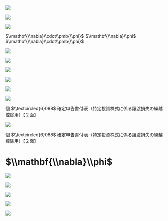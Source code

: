 ![](https://www.nta.go.jp/tmp/12135c05-04c1-4c25-94a7-c579e4185b08/images/d574ca2edc8a4c35ea1dd5dd4f50457c683f30e350f17bcc2c35d34a4b1e31a0.jpg)

![](https://www.nta.go.jp/tmp/12135c05-04c1-4c25-94a7-c579e4185b08/images/cd686a7fccff000774bb683093736fd68cf16d8137fcc0b39efec35eeaadbcf3.jpg)

![](https://www.nta.go.jp/tmp/12135c05-04c1-4c25-94a7-c579e4185b08/images/e0acdb50f627f6cd08b21da8fd8015ce12cf5b36ef9bc82899108237d268d974.jpg)

$\\mathbf{\\nabla}\\cdot\\pmb{\\phi}$ $\\mathbf{\\nabla}\\phi$ $\\mathbf{\\nabla}\\cdot\\pmb{\\phi}$

![](https://www.nta.go.jp/tmp/12135c05-04c1-4c25-94a7-c579e4185b08/images/75f61bfde5852157cc98cabf780095e8cf19dc42ffb1cf8524e70e4efb163914.jpg)

![](https://www.nta.go.jp/tmp/12135c05-04c1-4c25-94a7-c579e4185b08/images/d6b1b645bbc42305057c0c63b42e8c5195899953163fadd4f0d57ea5671853d5.jpg)

![](https://www.nta.go.jp/tmp/12135c05-04c1-4c25-94a7-c579e4185b08/images/44565b3bc43d4b10b4a4af1adbed3907b6acecc32f246d6ac285ffff8771b8bd.jpg)

![](https://www.nta.go.jp/tmp/12135c05-04c1-4c25-94a7-c579e4185b08/images/649292d28aa8a13c93f796427c49f53b7f56d26ff36acde46c830ff2faf30255.jpg)

![](https://www.nta.go.jp/tmp/12135c05-04c1-4c25-94a7-c579e4185b08/images/c1939595558bc55b58986a509587bb93426e0151dfeb4e9eb0efaf2369a8036d.jpg)

![](https://www.nta.go.jp/tmp/12135c05-04c1-4c25-94a7-c579e4185b08/images/e9dd7329832431c7798a4cfba3555ed5a0299b955e1d33ff1a355219274465ae.jpg)

個 $\\textcircled{6}088$ 確定申告書付表（特定投資株式に係る譲渡損失の繰越控除用）【２面】

![](https://www.nta.go.jp/tmp/12135c05-04c1-4c25-94a7-c579e4185b08/images/0e8781e9dd823e66e0f2151e5889114e8dc81cc82283376a7c6eba55435002e8.jpg)

個 $\\textcircled{6}088$ 確定申告書付表（特定投資株式に係る譲渡損失の繰越控除用）【２面】

# $\\mathbf{\\nabla}\\phi$

![](https://www.nta.go.jp/tmp/12135c05-04c1-4c25-94a7-c579e4185b08/images/2fe85a462234f8e0dd39ea14d63b51fb4da79ad0eeadf4fd0cfa740c74040a44.jpg)

![](https://www.nta.go.jp/tmp/12135c05-04c1-4c25-94a7-c579e4185b08/images/88416217a18ac5e6755646c13873747110582cc46591c407c50aefcaf9cf1163.jpg)

![](https://www.nta.go.jp/tmp/12135c05-04c1-4c25-94a7-c579e4185b08/images/374957da2c7ea263f26e9c0b5be5beaee03733086ca775add6eed279bac67f87.jpg)

![](https://www.nta.go.jp/tmp/12135c05-04c1-4c25-94a7-c579e4185b08/images/234f66ccff0dd5d0b51a9c0d517d05fc822b09a3cbca95827c397fa5c6f928f0.jpg)

![](https://www.nta.go.jp/tmp/12135c05-04c1-4c25-94a7-c579e4185b08/images/ae90044277ce44e80a84f3229597dcad7ab10c4bbcb0bfce18f49166fd16bf3a.jpg)